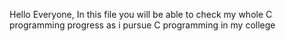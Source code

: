 Hello Everyone,
In this file you will be able to check my whole C programming progress as i pursue C programming in my college
